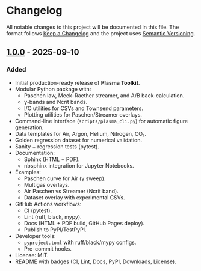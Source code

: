 # Changelog

All notable changes to this project will be documented in this file.
The format follows [Keep a Changelog](https://keepachangelog.com/en/1.1.0/) and
the project uses [Semantic Versioning](https://semver.org/spec/v2.0.0.html).

## [1.0.0] - 2025-09-10
### Added
- Initial production-ready release of **Plasma Toolkit**.
- Modular Python package with:
  - Paschen law, Meek–Raether streamer, and A/B back-calculation.
  - γ-bands and Ncrit bands.
  - I/O utilities for CSVs and Townsend parameters.
  - Plotting utilities for Paschen/Streamer overlays.
- Command-line interface (`scripts/plasma_cli.py`) for automatic figure generation.
- Data templates for Air, Argon, Helium, Nitrogen, CO₂.
- Golden regression dataset for numerical validation.
- Sanity + regression tests (pytest).
- Documentation:
  - Sphinx (HTML + PDF).
  - nbsphinx integration for Jupyter Notebooks.
- Examples:
  - Paschen curve for Air (γ sweep).
  - Multigas overlays.
  - Air Paschen vs Streamer (Ncrit band).
  - Dataset overlay with experimental CSVs.
- GitHub Actions workflows:
  - CI (pytest).
  - Lint (ruff, black, mypy).
  - Docs (HTML + PDF build, GitHub Pages deploy).
  - Publish to PyPI/TestPyPI.
- Developer tools:
  - `pyproject.toml` with ruff/black/mypy configs.
  - Pre-commit hooks.
- License: MIT.
- README with badges (CI, Lint, Docs, PyPI, Downloads, License).

[1.0.0]: https://github.com/Tsoympet/plasma-toolkit/releases/tag/v1.0.0
